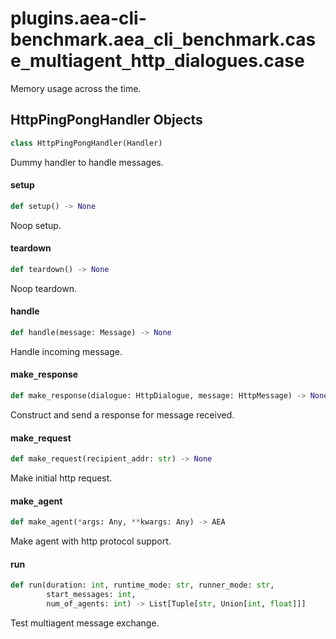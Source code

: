 <a id="plugins.aea-cli-benchmark.aea_cli_benchmark.case_multiagent_http_dialogues.case"></a>

# plugins.aea-cli-benchmark.aea`_`cli`_`benchmark.case`_`multiagent`_`http`_`dialogues.case

Memory usage across the time.

<a id="plugins.aea-cli-benchmark.aea_cli_benchmark.case_multiagent_http_dialogues.case.HttpPingPongHandler"></a>

## HttpPingPongHandler Objects

```python
class HttpPingPongHandler(Handler)
```

Dummy handler to handle messages.

<a id="plugins.aea-cli-benchmark.aea_cli_benchmark.case_multiagent_http_dialogues.case.HttpPingPongHandler.setup"></a>

#### setup

```python
def setup() -> None
```

Noop setup.

<a id="plugins.aea-cli-benchmark.aea_cli_benchmark.case_multiagent_http_dialogues.case.HttpPingPongHandler.teardown"></a>

#### teardown

```python
def teardown() -> None
```

Noop teardown.

<a id="plugins.aea-cli-benchmark.aea_cli_benchmark.case_multiagent_http_dialogues.case.HttpPingPongHandler.handle"></a>

#### handle

```python
def handle(message: Message) -> None
```

Handle incoming message.

<a id="plugins.aea-cli-benchmark.aea_cli_benchmark.case_multiagent_http_dialogues.case.HttpPingPongHandler.make_response"></a>

#### make`_`response

```python
def make_response(dialogue: HttpDialogue, message: HttpMessage) -> None
```

Construct and send a response for message received.

<a id="plugins.aea-cli-benchmark.aea_cli_benchmark.case_multiagent_http_dialogues.case.HttpPingPongHandler.make_request"></a>

#### make`_`request

```python
def make_request(recipient_addr: str) -> None
```

Make initial http request.

<a id="plugins.aea-cli-benchmark.aea_cli_benchmark.case_multiagent_http_dialogues.case.make_agent"></a>

#### make`_`agent

```python
def make_agent(*args: Any, **kwargs: Any) -> AEA
```

Make agent with http protocol support.

<a id="plugins.aea-cli-benchmark.aea_cli_benchmark.case_multiagent_http_dialogues.case.run"></a>

#### run

```python
def run(duration: int, runtime_mode: str, runner_mode: str,
        start_messages: int,
        num_of_agents: int) -> List[Tuple[str, Union[int, float]]]
```

Test multiagent message exchange.

